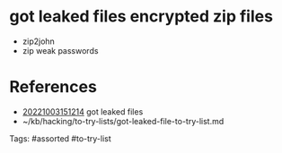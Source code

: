 # got leaked files encrypted zip files
- zip2john
- zip weak passwords

# References
- [20221003151214](/zet/20221003151214/README.md) got leaked files
- ~/kb/hacking/to-try-lists/got-leaked-file-to-try-list.md

Tags:
    #assorted #to-try-list
